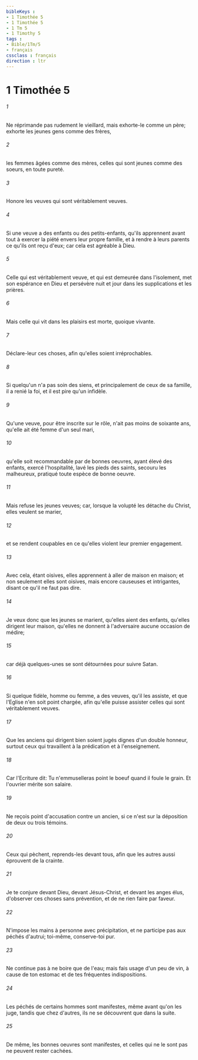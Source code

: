 ```yaml
---
bibleKeys : 
- 1 Timothée 5
- 1 Timothée 5
- 1 Tm 5
- 1 Timothy 5
tags : 
- Bible/1Tm/5
- français
cssclass : français
direction : ltr
---
```


# 1 Timothée 5

###### 1
Ne réprimande pas rudement le vieillard, mais exhorte-le comme un père; exhorte les jeunes gens comme des frères,
###### 2
les femmes âgées comme des mères, celles qui sont jeunes comme des soeurs, en toute pureté.
###### 3
Honore les veuves qui sont véritablement veuves.
###### 4
Si une veuve a des enfants ou des petits-enfants, qu'ils apprennent avant tout à exercer la piété envers leur propre famille, et à rendre à leurs parents ce qu'ils ont reçu d'eux; car cela est agréable à Dieu.
###### 5
Celle qui est véritablement veuve, et qui est demeurée dans l'isolement, met son espérance en Dieu et persévère nuit et jour dans les supplications et les prières.
###### 6
Mais celle qui vit dans les plaisirs est morte, quoique vivante.
###### 7
Déclare-leur ces choses, afin qu'elles soient irréprochables.
###### 8
Si quelqu'un n'a pas soin des siens, et principalement de ceux de sa famille, il a renié la foi, et il est pire qu'un infidèle.
###### 9
Qu'une veuve, pour être inscrite sur le rôle, n'ait pas moins de soixante ans, qu'elle ait été femme d'un seul mari,
###### 10
qu'elle soit recommandable par de bonnes oeuvres, ayant élevé des enfants, exercé l'hospitalité, lavé les pieds des saints, secouru les malheureux, pratiqué toute espèce de bonne oeuvre.
###### 11
Mais refuse les jeunes veuves; car, lorsque la volupté les détache du Christ, elles veulent se marier,
###### 12
et se rendent coupables en ce qu'elles violent leur premier engagement.
###### 13
Avec cela, étant oisives, elles apprennent à aller de maison en maison; et non seulement elles sont oisives, mais encore causeuses et intrigantes, disant ce qu'il ne faut pas dire.
###### 14
Je veux donc que les jeunes se marient, qu'elles aient des enfants, qu'elles dirigent leur maison, qu'elles ne donnent à l'adversaire aucune occasion de médire;
###### 15
car déjà quelques-unes se sont détournées pour suivre Satan.
###### 16
Si quelque fidèle, homme ou femme, a des veuves, qu'il les assiste, et que l'Eglise n'en soit point chargée, afin qu'elle puisse assister celles qui sont véritablement veuves.
###### 17
Que les anciens qui dirigent bien soient jugés dignes d'un double honneur, surtout ceux qui travaillent à la prédication et à l'enseignement.
###### 18
Car l'Ecriture dit: Tu n'emmuselleras point le boeuf quand il foule le grain. Et l'ouvrier mérite son salaire.
###### 19
Ne reçois point d'accusation contre un ancien, si ce n'est sur la déposition de deux ou trois témoins.
###### 20
Ceux qui pèchent, reprends-les devant tous, afin que les autres aussi éprouvent de la crainte.
###### 21
Je te conjure devant Dieu, devant Jésus-Christ, et devant les anges élus, d'observer ces choses sans prévention, et de ne rien faire par faveur.
###### 22
N'impose les mains à personne avec précipitation, et ne participe pas aux péchés d'autrui; toi-même, conserve-toi pur.
###### 23
Ne continue pas à ne boire que de l'eau; mais fais usage d'un peu de vin, à cause de ton estomac et de tes fréquentes indispositions.
###### 24
Les péchés de certains hommes sont manifestes, même avant qu'on les juge, tandis que chez d'autres, ils ne se découvrent que dans la suite.
###### 25
De même, les bonnes oeuvres sont manifestes, et celles qui ne le sont pas ne peuvent rester cachées.
